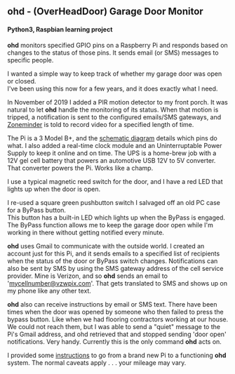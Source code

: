 ## ohd - (OverHeadDoor) Garage Door Monitor

#### Python3, Raspbian learning project

**ohd** monitors specified GPIO pins on a Raspberry Pi and responds based on changes to
the status of those pins.  It sends email (or SMS) messages to specific people.

I wanted a simple way to keep track of whether my garage door was open or closed.  
I've been using this now for a few years, and it does exactly what I need.

In November of 2019 I added a PIR motion detector to my front porch.  It was natural to let **ohd** 
handle the monitoring of its status.  When that motion is tripped, a notification is sent to the 
configured emails/SMS gateways, and [Zoneminder](.https://zoneminder.com) is told to record video for a specified length of time.

The Pi is a 3 Model B+, and the [schematic diagram](./GarageDoorMonitorRPi2019.pdf) details which pins do what.
I also added a real-time clock module and an Uninterruptable Power Supply to keep it online and
on time.  The UPS is a home-brew job with a 12V gel cell battery that powers an automotive USB
12V to 5V converter.  That converter powers the Pi.  Works like a champ.

I use a typical magnetic reed switch for the door, and I have a red LED that lights up when the door is open.

I re-used a square green pushbutton switch I salvaged off an old PC case for a ByPass button.  
This button has a built-in LED which lights up when the ByPass is engaged.  The ByPass function
allows me to keep the garage door open while I'm working in there without getting notified
every minute.

**ohd** uses Gmail to communicate with the outside world.  I created an account just for this Pi,
and it sends emails to a specified list of recipients when the status of the door or ByPass switch
changes.  Notifications can also be sent by SMS by using the SMS gateway address of the cell service
provider.  Mine is Verizon, and so **ohd** sends an email to 'mycellnumber@vzwpix.com'.  That gets
translated to SMS and shows up on my phone like any other text.

**ohd** also can receive instructions by email or SMS text.  There have been times when the door was opened by
someone who then failed to press the bypass button.  Like when we had flooring contractors working at
our house.  We could not reach them, but I was able to send a "quiet" message to the Pi's Gmail address,
and ohd retrieved that and stopped sending 'door open' notifications.  Very handy.  Currently this is the
only command **ohd** acts on.

I provided some [instructions](./SetupRaspianForOhd.md) to go from a brand new Pi to a functioning **ohd** system. 
The normal caveats apply . . . your mileage may vary.
